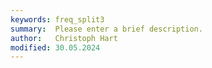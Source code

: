 ```yaml
---
keywords: freq_split3
summary:  Please enter a brief description.
author:   Christoph Hart
modified: 30.05.2024
---
```

  
